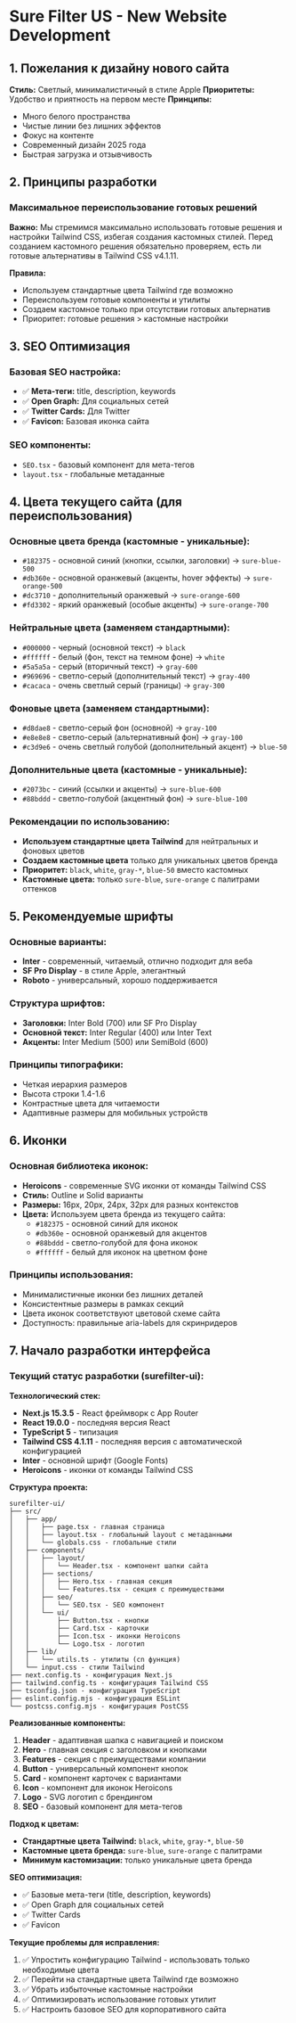 # Sure Filter US - New Website Development

## 1. Пожелания к дизайну нового сайта

**Стиль:** Светлый, минималистичный в стиле Apple
**Приоритеты:** Удобство и приятность на первом месте
**Принципы:**
- Много белого пространства
- Чистые линии без лишних эффектов
- Фокус на контенте
- Современный дизайн 2025 года
- Быстрая загрузка и отзывчивость

## 2. Принципы разработки

### Максимальное переиспользование готовых решений
**Важно:** Мы стремимся максимально использовать готовые решения и настройки Tailwind CSS, избегая создания кастомных стилей. Перед созданием кастомного решения обязательно проверяем, есть ли готовые альтернативы в Tailwind CSS v4.1.11.

**Правила:**
- Используем стандартные цвета Tailwind где возможно
- Переиспользуем готовые компоненты и утилиты
- Создаем кастомное только при отсутствии готовых альтернатив
- Приоритет: готовые решения > кастомные настройки

## 3. SEO Оптимизация

### Базовая SEO настройка:
- ✅ **Мета-теги:** title, description, keywords
- ✅ **Open Graph:** Для социальных сетей
- ✅ **Twitter Cards:** Для Twitter
- ✅ **Favicon:** Базовая иконка сайта

### SEO компоненты:
- `SEO.tsx` - базовый компонент для мета-тегов
- `layout.tsx` - глобальные метаданные

## 4. Цвета текущего сайта (для переиспользования)

### Основные цвета бренда (кастомные - уникальные):
- `#182375` - основной синий (кнопки, ссылки, заголовки) → `sure-blue-500`
- `#db360e` - основной оранжевый (акценты, hover эффекты) → `sure-orange-500`
- `#dc3710` - дополнительный оранжевый → `sure-orange-600`
- `#fd3302` - яркий оранжевый (особые акценты) → `sure-orange-700`

### Нейтральные цвета (заменяем стандартными):
- `#000000` - черный (основной текст) → `black`
- `#ffffff` - белый (фон, текст на темном фоне) → `white`
- `#5a5a5a` - серый (вторичный текст) → `gray-600`
- `#969696` - светло-серый (дополнительный текст) → `gray-400`
- `#cacaca` - очень светлый серый (границы) → `gray-300`

### Фоновые цвета (заменяем стандартными):
- `#d8dae8` - светло-серый фон (основной) → `gray-100`
- `#e8e8e8` - светло-серый (альтернативный фон) → `gray-100`
- `#c3d9e6` - очень светлый голубой (дополнительный акцент) → `blue-50`

### Дополнительные цвета (кастомные - уникальные):
- `#2073bc` - синий (ссылки и акценты) → `sure-blue-600`
- `#88bddd` - светло-голубой (акцентный фон) → `sure-blue-100`

### Рекомендации по использованию:
- **Используем стандартные цвета Tailwind** для нейтральных и фоновых цветов
- **Создаем кастомные цвета** только для уникальных цветов бренда
- **Приоритет:** `black`, `white`, `gray-*`, `blue-50` вместо кастомных
- **Кастомные цвета:** только `sure-blue`, `sure-orange` с палитрами оттенков

## 5. Рекомендуемые шрифты

### Основные варианты:
- **Inter** - современный, читаемый, отлично подходит для веба
- **SF Pro Display** - в стиле Apple, элегантный
- **Roboto** - универсальный, хорошо поддерживается

### Структура шрифтов:
- **Заголовки:** Inter Bold (700) или SF Pro Display
- **Основной текст:** Inter Regular (400) или Inter Text
- **Акценты:** Inter Medium (500) или SemiBold (600)

### Принципы типографики:
- Четкая иерархия размеров
- Высота строки 1.4-1.6
- Контрастные цвета для читаемости
- Адаптивные размеры для мобильных устройств

## 6. Иконки

### Основная библиотека иконок:
- **Heroicons** - современные SVG иконки от команды Tailwind CSS
- **Стиль:** Outline и Solid варианты
- **Размеры:** 16px, 20px, 24px, 32px для разных контекстов
- **Цвета:** Используем цвета бренда из текущего сайта:
  - `#182375` - основной синий для иконок
  - `#db360e` - основной оранжевый для акцентов
  - `#88bddd` - светло-голубой для фона иконок
  - `#ffffff` - белый для иконок на цветном фоне

### Принципы использования:
- Минималистичные иконки без лишних деталей
- Консистентные размеры в рамках секций
- Цвета иконок соответствуют цветовой схеме сайта
- Доступность: правильные aria-labels для скринридеров

## 7. Начало разработки интерфейса

### Текущий статус разработки (surefilter-ui):

**Технологический стек:**
- **Next.js 15.3.5** - React фреймворк с App Router
- **React 19.0.0** - последняя версия React
- **TypeScript 5** - типизация
- **Tailwind CSS 4.1.11** - последняя версия с автоматической конфигурацией
- **Inter** - основной шрифт (Google Fonts)
- **Heroicons** - иконки от команды Tailwind CSS

**Структура проекта:**
```
surefilter-ui/
├── src/
│   ├── app/
│   │   ├── page.tsx - главная страница
│   │   ├── layout.tsx - глобальный layout с метаданными
│   │   └── globals.css - глобальные стили
│   ├── components/
│   │   ├── layout/
│   │   │   └── Header.tsx - компонент шапки сайта
│   │   ├── sections/
│   │   │   ├── Hero.tsx - главная секция
│   │   │   └── Features.tsx - секция с преимуществами
│   │   ├── seo/
│   │   │   └── SEO.tsx - SEO компонент
│   │   └── ui/
│   │       ├── Button.tsx - кнопки
│   │       ├── Card.tsx - карточки
│   │       ├── Icon.tsx - иконки Heroicons
│   │       └── Logo.tsx - логотип
│   ├── lib/
│   │   └── utils.ts - утилиты (cn функция)
│   └── input.css - стили Tailwind
├── next.config.ts - конфигурация Next.js
├── tailwind.config.ts - конфигурация Tailwind CSS
├── tsconfig.json - конфигурация TypeScript
├── eslint.config.mjs - конфигурация ESLint
└── postcss.config.mjs - конфигурация PostCSS
```

**Реализованные компоненты:**
1. **Header** - адаптивная шапка с навигацией и поиском
2. **Hero** - главная секция с заголовком и кнопками
3. **Features** - секция с преимуществами компании
4. **Button** - универсальный компонент кнопок
5. **Card** - компонент карточек с вариантами
6. **Icon** - компонент для иконок Heroicons
7. **Logo** - SVG логотип с брендингом
8. **SEO** - базовый компонент для мета-тегов

**Подход к цветам:**
- **Стандартные цвета Tailwind:** `black`, `white`, `gray-*`, `blue-50`
- **Кастомные цвета бренда:** `sure-blue`, `sure-orange` с палитрами
- **Минимум кастомизации:** только уникальные цвета бренда

**SEO оптимизация:**
- ✅ Базовые мета-теги (title, description, keywords)
- ✅ Open Graph для социальных сетей
- ✅ Twitter Cards
- ✅ Favicon

**Текущие проблемы для исправления:**
1. ✅ Упростить конфигурацию Tailwind - использовать только необходимые цвета
2. ✅ Перейти на стандартные цвета Tailwind где возможно
3. ✅ Убрать избыточные кастомные настройки
4. ✅ Оптимизировать использование готовых утилит
5. ✅ Настроить базовое SEO для корпоративного сайта